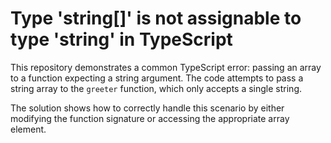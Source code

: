 # Type 'string[]' is not assignable to type 'string' in TypeScript

This repository demonstrates a common TypeScript error: passing an array to a function expecting a string argument.  The code attempts to pass a string array to the `greeter` function, which only accepts a single string.

The solution shows how to correctly handle this scenario by either modifying the function signature or accessing the appropriate array element.